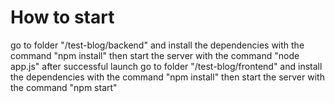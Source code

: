# How to start

go to folder "/test-blog/backend" and install the dependencies with the command "npm install"
then start the server with the command "node app.js"
after successful launch go to folder "/test-blog/frontend" and install the dependencies with the command "npm install"
then start the server with the command "npm start"
